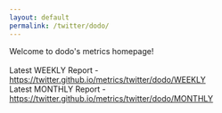 ```yaml
---
layout: default
permalink: /twitter/dodo/
---
```

Welcome to dodo's metrics homepage!
<br><br>
Latest WEEKLY Report - <a href="https://twitter.github.io/metrics/twitter/dodo/WEEKLY">https://twitter.github.io/metrics/twitter/dodo/WEEKLY</a>
<br>
Latest MONTHLY Report - <a href="https://twitter.github.io/metrics/twitter/dodo/MONTHLY">https://twitter.github.io/metrics/twitter/dodo/MONTHLY</a>
<br>
